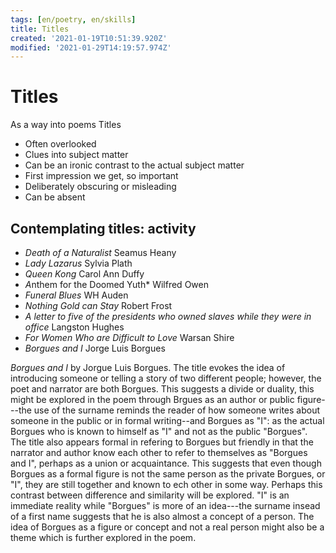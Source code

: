 ```yaml
---
tags: [en/poetry, en/skills]
title: Titles
created: '2021-01-19T10:51:39.920Z'
modified: '2021-01-29T14:19:57.974Z'
---
```


# Titles
As a way into poems
Titles
- Often overlooked
- Clues into subject matter
- Can be an ironic contrast to the actual subject matter
- First impression we get, so important
- Deliberately obscuring or misleading
- Can be absent

## Contemplating titles: activity
- *Death of a Naturalist* Seamus Heany
- *Lady Lazarus* Sylvia Plath
- *Queen Kong* Carol Ann Duffy
- *A*nthem for the Doomed Yuth* Wilfred Owen
- *Funeral Blues* WH Auden
- *Nothing Gold can Stay* Robert Frost
- *A letter to five of the presidents who owned slaves while they were in office* Langston Hughes
- *For Women Who are Difficult to Love* Warsan Shire
- *Borgues and I* Jorge Luis Borgues


*Borgues and I* by Jorgue Luis Borgues.
The title evokes the idea of introducing someone or telling a story of two different people; however, the poet and narrator are both Borgues. This suggests a divide or duality, this might be explored in the poem through Brgues as an author or public figure---the use of the surname reminds the reader of how someone writes about someone in the public or in formal writing--and Borgues as "I": as the actual Borgues who is known to himself as "I" and not as the public "Borgues". The title also appears formal in refering to Borgues but friendly in that the narrator and author know each other to refer to themselves as "Borgues and I", perhaps as a union or acquaintance. This suggests that even though Borgues as a formal figure is not the same person as the private Borgues, or "I", they are still together and known to ech other in some way. Perhaps this contrast between difference and similarity will be explored. "I" is an immediate reality while "Borgues" is more of an idea---the surname insead of a first name suggests that he is also almost a concept of a person. The idea of Borgues as a figure or concept and not a real person might also be a theme which is further explored in the poem.


